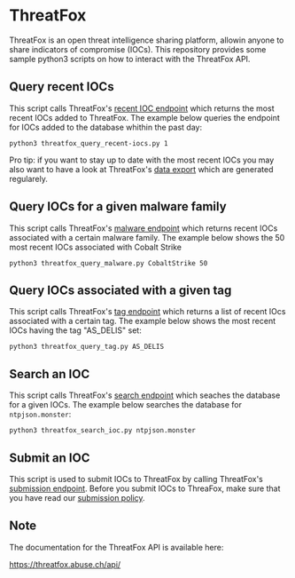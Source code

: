 # ThreatFox
ThreatFox is an open threat intelligence sharing platform, allowin anyone to share indicators of compromise (IOCs). This repository provides some sample python3 scripts on how to interact with the ThreatFox API.

## Query recent IOCs
This script calls ThreatFox's [recent IOC endpoint](https://threatfox.abuse.ch/api/#recent-iocs) which returns the most recent IOCs added to ThreatFox. The example below queries the endpoint for IOCs added to the database whithin the past day:
```
python3 threatfox_query_recent-iocs.py 1
```

Pro tip: if you want to stay up to date with the most recent IOCs you may also want to have a look at ThreatFox's [data export](https://threatfox.abuse.ch/export/) which are generated regularely.

## Query IOCs for a given malware family
This script calls ThreatFox's [malware endpoint](https://threatfox.abuse.ch/api/#malware) which returns recent IOCs associated with a certain malware family. The example below shows the 50 most recent IOCs associated with Cobalt Strike
```
python3 threatfox_query_malware.py CobaltStrike 50
```

## Query IOCs associated with a given tag
This script calls ThreatFox's [tag endpoint](https://threatfox.abuse.ch/api/#taginfo) which returns a list of recent IOcs associated with a certain tag. The example below shows the most recent IOCs having the tag "AS_DELIS" set:
```
python3 threatfox_query_tag.py AS_DELIS
```

## Search an IOC
This script calls ThreatFox's [search endpoint](https://threatfox.abuse.ch/api/#search-ioc) which seaches the database for a given IOCs. The example below searches the database for ```ntpjson.monster```:
```
python3 threatfox_search_ioc.py ntpjson.monster
``` 

## Submit an IOC
This script is used to submit IOCs to ThreatFox by calling ThreatFox's [submission endpoint](https://threatfox.abuse.ch/api/#share). Before you submit IOCs to ThreaFox, make sure that you have read our [submission policy](https://threatfox.abuse.ch/api/#policy).

## Note

The documentation for the ThreatFox API is available here:

https://threatfox.abuse.ch/api/
